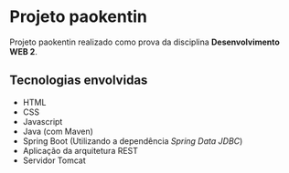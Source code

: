 # Projeto paokentin

Projeto paokentin realizado como prova da disciplina **Desenvolvimento WEB 2**.

## Tecnologias envolvidas

- HTML
- CSS
- Javascript
- Java (com Maven)
- Spring Boot (Utilizando a dependência *Spring Data JDBC*)
- Aplicação da arquitetura REST
- Servidor Tomcat
